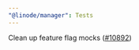```yaml
---
"@linode/manager": Tests
---
```


Clean up feature flag mocks ([#10892](https://github.com/linode/manager/pull/10892))
